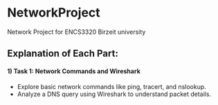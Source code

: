 # NetworkProject
Network Project for ENCS3320 Birzeit university

## Explanation of Each Part: 

#### 1) Task 1: Network Commands and Wireshark
- Explore basic network commands like ping, tracert, and nslookup.
- Analyze a DNS query using Wireshark to understand packet details.
<br>

 
 
